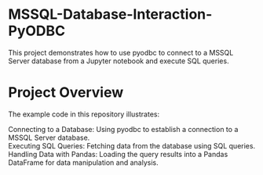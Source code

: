 # MSSQL-Database-Interaction-PyODBC

This project demonstrates how to use pyodbc to connect to a MSSQL Server database from a Jupyter notebook and execute SQL queries.
# Project Overview
The example code in this repository illustrates:

Connecting to a Database: Using pyodbc to establish a connection to a MSSQL Server database.<br>
Executing SQL Queries: Fetching data from the database using SQL queries.<br>
Handling Data with Pandas: Loading the query results into a Pandas DataFrame for data manipulation and analysis.<br>

